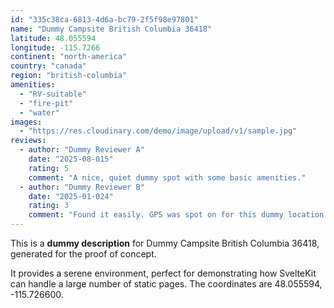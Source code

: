 ```yaml
---
id: "335c38ca-6813-4d6a-bc79-2f5f98e97801"
name: "Dummy Campsite British Columbia 36418"
latitude: 48.055594
longitude: -115.7266
continent: "north-america"
country: "canada"
region: "british-columbia"
amenities:
  - "RV-suitable"
  - "fire-pit"
  - "water"
images:
  - "https://res.cloudinary.com/demo/image/upload/v1/sample.jpg"
reviews:
  - author: "Dummy Reviewer A"
    date: "2025-08-015"
    rating: 5
    comment: "A nice, quiet dummy spot with some basic amenities."
  - author: "Dummy Reviewer B"
    date: "2025-01-024"
    rating: 3
    comment: "Found it easily. GPS was spot on for this dummy location."
---
```


This is a **dummy description** for Dummy Campsite British Columbia 36418, generated for the proof of concept.

It provides a serene environment, perfect for demonstrating how SvelteKit can handle a large number of static pages. The coordinates are 48.055594, -115.726600.
